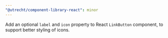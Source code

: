 ```yaml
---
"@utrecht/component-library-react": minor
---
```


Add an optional `label` and `icon` property to React `LinkButton` component, to support better styling of icons.
